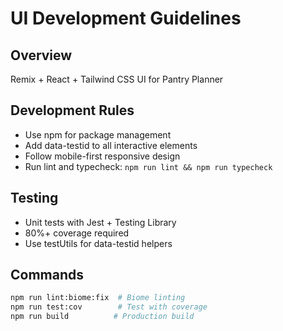 # UI Development Guidelines

## Overview
Remix + React + Tailwind CSS UI for Pantry Planner

## Development Rules
- Use npm for package management
- Add data-testid to all interactive elements
- Follow mobile-first responsive design
- Run lint and typecheck: `npm run lint && npm run typecheck`

## Testing
- Unit tests with Jest + Testing Library
- 80%+ coverage required
- Use testUtils for data-testid helpers

## Commands
```bash
npm run lint:biome:fix  # Biome linting
npm run test:cov        # Test with coverage
npm run build          # Production build
```